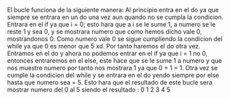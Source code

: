 El bucle funciona de la siguiente manera:
Al principio entra en el do ya que siempre se entrara en un do una vez aun quando no se cumpla la condicion. Entrara en el if ya que i = 0; esto hara que a i se le sume 1, a numero se le reste 1 y sea 0, y se mostrara numero que como hemos dicho vale 0, mostrandonos 0.
Como numero vale 0 se sigue cumpliendo la condicion del while ya que 0 es menor que 5 xd. Por tanto haremos el do otra vez.
Entramos en el do y ahora no podemos entrar en el if ya que i = 1 no 0, entonces entraremos en el else, este hace que se le sume 1 a numero y que nos muestre numero por tanto nos mostrara 1 ya que 0 + 1 = 1.
Otra vez se cumple la condicion del while y se entrara en el do yendo siempre por else hasta que numero sea = 5.
Esto hara que el resultado de este bucle sera mostrar numero del 0 al 5 siendo el resultado :
0
1
2
3
4
5
